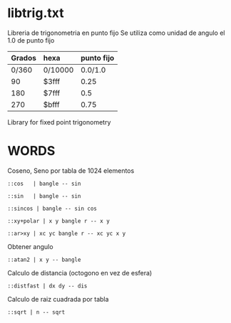 # libtrig.txt #

Libreria de trigonometria en punto fijo
Se utiliza como unidad de angulo el 1.0 de punto fijo

| Grados | hexa | punto fijo |
|:-------|:-----|:-----------|
| 0/360 | $0/$10000 | 0.0/1.0 |
| 90 | $3fff | 0.25 |
| 180 | $7fff | 0.5 |
| 270 | $bfff | 0.75 |

Library for fixed point trigonometry

# WORDS #

Coseno, Seno por tabla de 1024 elementos

```
::cos 	| bangle -- sin

::sin 	| bangle -- sin

::sincos | bangle -- sin cos

::xy+polar | x y bangle r -- x y

::ar>xy | xc yc bangle r -- xc yc x y
```

Obtener angulo
```
::atan2 | x y -- bangle
```

Calculo de distancia (octogono en  vez de esfera)

```
::distfast | dx dy -- dis
```

Calculo de raiz cuadrada por tabla
```
::sqrt | n -- sqrt
```